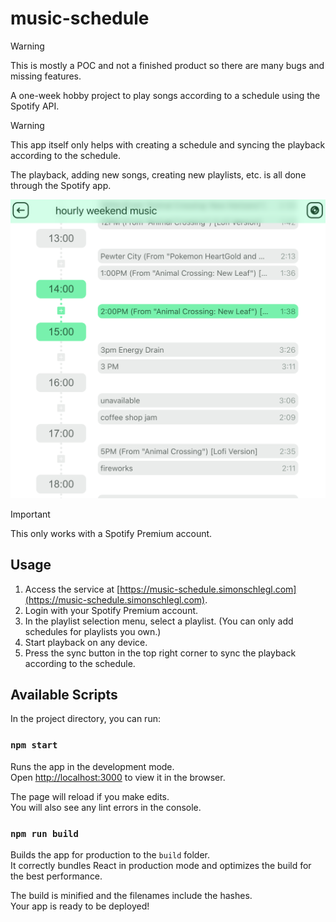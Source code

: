 # music-schedule

> [!WARNING]
> This is mostly a POC and not a finished product so there are many bugs and missing features.

A one-week hobby project to play songs according to a schedule using the Spotify API.

> [!WARNING]
> This app itself only helps with creating a schedule and syncing the playback according to the schedule.

The playback, adding new songs, creating new playlists, etc. is all done through the Spotify app.

![A screenshot of the user interface](./interface_screenshot.png)

> [!IMPORTANT]
> This only works with a Spotify Premium account.


## Usage

1. Access the service at [https://music-schedule.simonschlegl.com](https://music-schedule.simonschlegl.com).
2. Login with your Spotify Premium account.
3. In the playlist selection menu, select a playlist. (You can only add schedules for playlists you own.)
4. Start playback on any device.
5. Press the sync button in the top right corner to sync the playback according to the schedule.

## Available Scripts

In the project directory, you can run:

### `npm start`

Runs the app in the development mode.\
Open [http://localhost:3000](http://localhost:3000) to view it in the browser.

The page will reload if you make edits.\
You will also see any lint errors in the console.

### `npm run build`

Builds the app for production to the `build` folder.\
It correctly bundles React in production mode and optimizes the build for the best performance.

The build is minified and the filenames include the hashes.\
Your app is ready to be deployed!